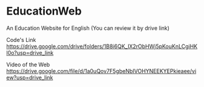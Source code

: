 # EducationWeb
An Education Website for English (You can review it by drive link)

Code's Link
https://drive.google.com/drive/folders/1B8i6QK_IX2rObHWj5pKouKnLCgiHKl0o?usp=drive_link

Video of the Web
https://drive.google.com/file/d/1a0uQov7F5gbeNbIVOHYNEEKYEPkieaee/view?usp=drive_link
